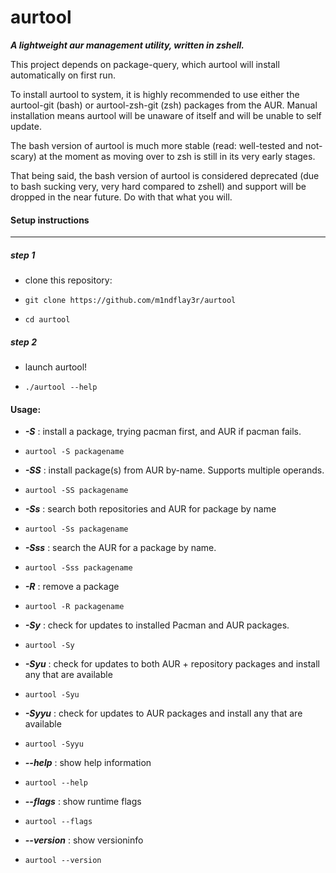 # aurtool
***A lightweight aur management utility, written in zshell.***




This project depends on package-query, which aurtool will install automatically on first run.

To install aurtool to system, it is highly recommended to use either the aurtool-git (bash) or aurtool-zsh-git (zsh) packages from the AUR. Manual installation means aurtool will be unaware of itself and will be unable to self update.



The bash version of aurtool is much more stable (read: well-tested and not-scary) at the moment as moving over to zsh is still in its very early stages.


That being said, the bash version of aurtool is considered deprecated (due to bash sucking very, very hard compared to zshell) and support will be dropped in the near future. Do with that what you will.





<h4>Setup instructions</h4>

---------------------------------------------------------------------------------------------------------------------


<h5>step 1</h5>

- clone this repository:

- ``` git clone https://github.com/m1ndflay3r/aurtool ```

- ``` cd aurtool ```


<h5>step 2</h5>

- launch aurtool!

- ``` ./aurtool --help ```


<h4>Usage:</h4>

- ***-S*** : install a package, trying pacman first, and AUR if pacman fails.

- ``` aurtool -S packagename ```


- ***-SS*** : install package(s) from AUR by-name. Supports multiple operands.

- ``` aurtool -SS packagename ```


- ***-Ss*** : search both repositories and AUR for package by name

- ``` aurtool -Ss packagename ```


- ***-Sss*** : search the AUR for a package by name.

- ``` aurtool -Sss packagename ```


- ***-R*** : remove a package

- ``` aurtool -R packagename ```


- ***-Sy*** : check for updates to installed Pacman and AUR packages.

- ``` aurtool -Sy ```


- ***-Syu*** : check for updates to both AUR + repository packages and install any that are available

- ``` aurtool -Syu ```


- ***-Syyu*** : check for updates to AUR packages and install any that are available

- ``` aurtool -Syyu ```


- ***--help*** : show help information

- ``` aurtool --help ```


- ***--flags*** : show runtime flags

- ``` aurtool --flags ```


- ***--version*** : show versioninfo

- ``` aurtool --version ```
